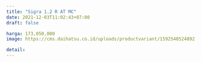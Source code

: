 ```yaml
---
title: "Sigra 1.2 R AT MC"
date: 2021-12-03T11:02:43+07:00
draft: false

harga: 173,050,000
image: https://cms.daihatsu.co.id/uploads/productvariant/1592548524892.png

detail: 
---
```


